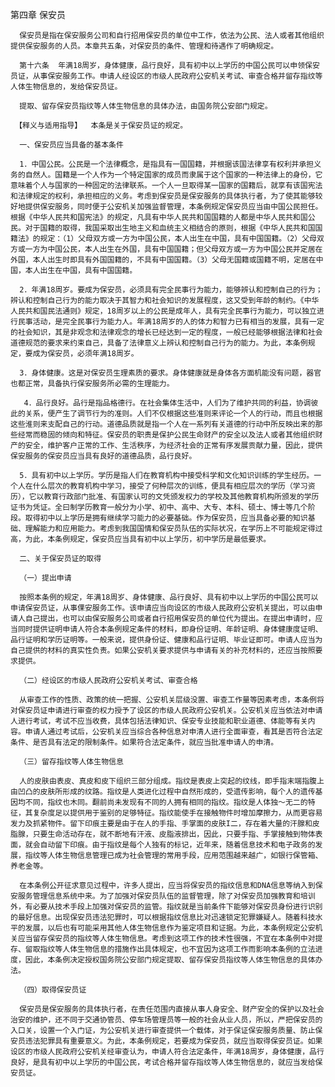 第四章  保安员 

      保安员是指在保安服务公司和自行招用保安员的单位中工作，依法为公民、法人或者其他组织提供保安服务的人员。本章共五条，对保安员的条件、管理和待遇作了明确规定。

      第十六条  年满18周岁，身体健康，品行良好，具有初中以上学历的中国公民可以申领保安员证，从事保安服务工作。申请人经设区的市级人民政府公安机关考试、审查合格并留存指纹等人体生物信息的，发给保安员证。 

      提取、留存保安员指纹等人体生物信息的具体办法，由国务院公安部门规定。
 
     【释义与适用指导】  本条是关于保安员证的规定。 

      一、保安员应当具备的基本条件

      1．中国公民。公民是一个法律概念，是指具有一国国籍，并根据该国法律享有权利并承担义务的自然人。国籍是一个人作为一个特定国家的成员而隶属于这个国家的一种法律上的身份，它意味着个人与国家的一种固定的法律联系。一个人一旦取得某一国家的国籍后，就享有该国宪法和法律规定的权利，承担相应的义务。考虑到保安员是保安服务的具体执行者，为了使其能够较好地提供保安服务，同时便于公安机关加强监督管理，本条例规定保安员应当由中国公民担任。根据《中华人民共和国宪法》的规定，凡具有中华人民共和国国籍的人都是中华人民共和国公民。对于国籍的取得，我国采取出生地主义和血统主义相结合的原则，根据《中华人民共和国国籍法》的规定：（1）父母双方或一方为中国公民，本人出生在中国，具有中国国籍。（2）父母双方或一方为中国公民，本人出生在外国，具有中国国籍；但父母双方或一方为中国公民并定居在外国，本人出生时即具有外国国籍的，不具有中国国籍。（3）父母无国籍或国籍不明，定居在中国，本人出生在中国，具有中国国籍。 

      2．年满18周岁。要成为保安员，必须具有完全民事行为能力，能够辨认和控制自己的行为；辨认和控制自己行为的能力取决于其智力和社会知识的发展程度，这又受到年龄的制约。《中华人民共和国民法通则》规定，18周岁以上的公民是成年人，具有完全民事行为能力，可以独立进行民事活动，是完全民事行为能力人。年满18周岁的人的体力和智力已有相当的发展，具有一定的社会知识，其是非观念和法律观念的增长已经达到一定的程度，一般已经能够根据法律和社会道德规范的要求来约束自己，具备了法律意义上辨认和控制自己行为的能力。为此，本条例规定，要成为保安员，必须年满18周岁。 

      3．身体健康。这是对保安员生理素质的要求。身体健康就是身体各方面机能没有问题，器官也都正常，具备执行保安服务所必需的生理能力。 

       4．品行良好。品行是指品格德行。在社会集体生活中，人们为了维护共同的利益，协调彼此的关系，便产生了调节行为的准则。人们不仅根据这些准则来评论一个人的行动，而且也根据这些淮则来支配自己的行动。道德品质就是指一个人在一系列有关道德的行动中所反映出来的那些经常而稳固的倾向和特征。保安员的职责是保护公民生命财产的安全以及法人或者其他组织财产的安全，维护客户正常的工作、生活秩序，为经济社会的正常有序发展贡献力量，因此，提供保安服务的保安员应当具有良好的道德品质，品行良好。

      5．具有初中以上学历。学历是指人们在教育机构中接受科学和文化知识训练的学生经历。一个人在什么层次的教育机构中学习，接受了何种层次的训练，便具有相应层次的学历（学习资历），它以教育行政部门批准、有国家认可的文凭颁发权力的学校及其他教育机构所颁发的学历证书为凭证。全曰制学历教育一般分为小学、初中、高中、大专、本科、硕士、博士等几个阶段。取得初中以上学历是拥有继续学习能力的必要基础。作为保安员，应当具备必要的知识基础、理解能力和应用能力。考虑到我国国情和保安员队伍的实际状况，在学历上不可能规定得过高，为此，本条例规定，保安员应当具有初中以上学历，初中学历是最低要求。

      二、关于保安员证的取得 

      （一）提出申请 

      按照本条例的规定，年满18周岁、身体健康、品行良好、具有初中以上学历的中国公民可以申请保安员证，从事倮安服务工作。该申请应当向设区的市级人民政府公安机关提出，可以由申请人自己提出，也可以由保安服务公司或者自行招用保安员的单位代为提出。在提出申请时，应当同时提供证明申请人符合本条例规定条件的材料，即身份证明、年龄证明、身体健康度证明、品行证明和学历证明等。一般来说，提供身份证、健康和品行证明、毕业证即可。申请人应当为自己提供的材料的真实性负责。如果公安机关要求提供与申请有关的补充材料的，还应当按照要求提供。

      （二）经设区的市级人民政府公安机关考试、审查合格

      从审查工作的性质、政策的统一把握、公安机关层级没置、审查工作量等因素考虑，本条例将对保安员证申请进行审查的权力授予了设区的市级人民政府公安机关。公安机关应当依法对申请人进行考试，考试不应当收费，具体包括法律知识、保安专业技能和职业道德、体能等有关内容。申请人通过考试后，公安机关应当综合各种信息对申清人进行全面审查，看其是否符合法定条件、是否具有法定的限制条件。如果符合法定条件，就应当批准申请人的申清。

      （三）留存指纹等人体生物信息 

      人的皮肤由表皮、真皮和皮下组织三部分组成。指纹是表皮上突起的纹线，即手指末端指腹上由凹凸的皮肤所形成的纹路。指纹是人类进化过程中自然形成的，受遗传影响，每个人的遗传基因均不同，指纹也木同。翻前尚未发现有不同的人拥有相同的指纹。指纹是人体独～无二的特征，其复杂度足以提供用于鉴别的足够特征。指纹能使手在接触物件时增加摩擦力，从而更容易发力及抓紧物件。留下印痕主要是由于在人的手指、手掌面的皮肤I二，存在着大量的汗腺和皮脂腺，只要生命活动存在，就不断地有汗液、皮脂液排出，因此，只要手指、手掌接触到物体表面，就会自动留下印痕。由于指纹是每个人独有的标记，近年来，随着信息技术和电子政务的发展，指纹等人体生物信息管理已成为社会管理的常用手段，应用范围越来越广，如银行保管箱、养老金等。

      在本条例公开征求意见过程中，许多人提出，应当将保安员的指纹信息和DNA信息等纳入到保安服务管理信息系统中来。为了加强对保安员队伍的监督管理，除了对保安员加强教育和培训外，有必要从技术手段上加强对保安员的监管。指纹就是当前条件下能够对保安员身份进行识别的最好信息。出现保安员违法犯罪时，可以根据指纹信息比对迅速锁定犯罪嫌疑人。随着科技水平的发展，以后也有可能采用其他人体生物信息作为鉴定项目和证据。为此，本条例规定公安机关应当留存保安员的指纹等人体生物信息。考虑到这项工作的技术性很强，不宜在本条例中对提存、留取指纹等人体生物信息的措施作出具体规定，也不宜因为这项工作而影响本条例的立法进度，因此，本条例决定授权国务院公安部门规定提取、留存保安员指纹等人体生物信息的具体办法。

      （四）取得保安员证 

      保安员是保安服务的具体执行者，在责任范围内直接从事人身安全、财产安全的保护以及社会治安的维护，还不同于交通协管员、停车场管理员等一般的社会从业人员，所以，严把保安员的入口关，设置一个入门证，为公安机关进行审查提供一个载体，对于保证保安服务质量、防止保安员违法犯罪具有重要意义。为此，本条例规定，若要成为保安员，就应当取得保安员证。如果设区的市级人民政府公安机关经审查认为，申请人符合法定条件，年满18周岁，身体健康，品行良好，是具有初中以上学历的中国公民，考试合格并留存指纹等人体生物信息的，就应当发给保安员证。 